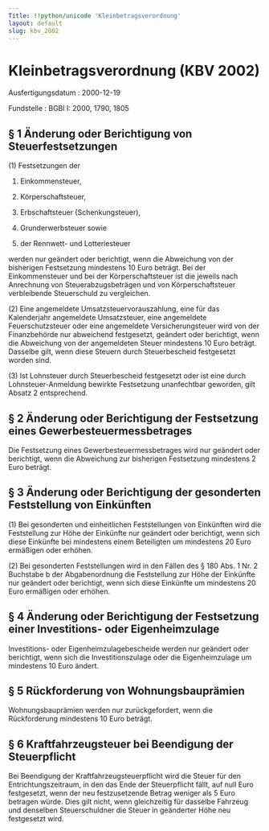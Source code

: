 ```yaml
---
Title: !!python/unicode 'Kleinbetragsverordnung'
layout: default
slug: kbv_2002
---
```


# Kleinbetragsverordnung (KBV 2002)

Ausfertigungsdatum
:   2000-12-19

Fundstelle
:   BGBl I: 2000, 1790, 1805



## § 1 Änderung oder Berichtigung von Steuerfestsetzungen

(1) Festsetzungen der

1.  Einkommensteuer,


2.  Körperschaftsteuer,


3.  Erbschaftsteuer (Schenkungsteuer),


4.  Grunderwerbsteuer sowie


5.  der Rennwett- und Lotteriesteuer



werden nur geändert oder berichtigt, wenn die Abweichung von der
bisherigen Festsetzung mindestens 10 Euro beträgt. Bei der
Einkommensteuer und bei der Körperschaftsteuer ist die jeweils nach
Anrechnung von Steuerabzugsbeträgen und von Körperschaftsteuer
verbleibende Steuerschuld zu vergleichen.

(2) Eine angemeldete Umsatzsteuervorauszahlung, eine für das
Kalenderjahr angemeldete Umsatzsteuer, eine angemeldete
Feuerschutzsteuer oder eine angemeldete Versicherungsteuer wird von
der Finanzbehörde nur abweichend festgesetzt, geändert oder
berichtigt, wenn die Abweichung von der angemeldeten Steuer mindestens
10 Euro beträgt. Dasselbe gilt, wenn diese Steuern durch
Steuerbescheid festgesetzt worden sind.

(3) Ist Lohnsteuer durch Steuerbescheid festgesetzt oder ist eine
durch Lohnsteuer-Anmeldung bewirkte Festsetzung unanfechtbar geworden,
gilt Absatz 2 entsprechend.


## § 2 Änderung oder Berichtigung der Festsetzung eines Gewerbesteuermessbetrages

Die Festsetzung eines Gewerbesteuermessbetrages wird nur geändert oder
berichtigt, wenn die Abweichung zur bisherigen Festsetzung mindestens
2 Euro beträgt.


## § 3 Änderung oder Berichtigung der gesonderten Feststellung von Einkünften

(1) Bei gesonderten und einheitlichen Feststellungen von Einkünften
wird die Feststellung zur Höhe der Einkünfte nur geändert oder
berichtigt, wenn sich diese Einkünfte bei mindestens einem Beteiligten
um mindestens 20 Euro ermäßigen oder erhöhen.

(2) Bei gesonderten Feststellungen wird in den Fällen des § 180 Abs. 1
Nr. 2 Buchstabe b der Abgabenordnung die Feststellung zur Höhe der
Einkünfte nur geändert oder berichtigt, wenn sich diese Einkünfte um
mindestens 20 Euro ermäßigen oder erhöhen.


## § 4 Änderung oder Berichtigung der Festsetzung einer Investitions- oder Eigenheimzulage

Investitions- oder Eigenheimzulagebescheide werden nur geändert oder
berichtigt, wenn sich die Investitionszulage oder die Eigenheimzulage
um mindestens 10 Euro ändert.


## § 5 Rückforderung von Wohnungsbauprämien

Wohnungsbauprämien werden nur zurückgefordert, wenn die Rückforderung
mindestens 10 Euro beträgt.


## § 6 Kraftfahrzeugsteuer bei Beendigung der Steuerpflicht

Bei Beendigung der Kraftfahrzeugsteuerpflicht wird die Steuer für den
Entrichtungszeitraum, in den das Ende der Steuerpflicht fällt, auf
null Euro festgesetzt, wenn der neu festzusetzende Betrag weniger als
5 Euro betragen würde. Dies gilt nicht, wenn gleichzeitig für dasselbe
Fahrzeug und denselben Steuerschuldner die Steuer in geänderter Höhe
neu festgesetzt wird.

